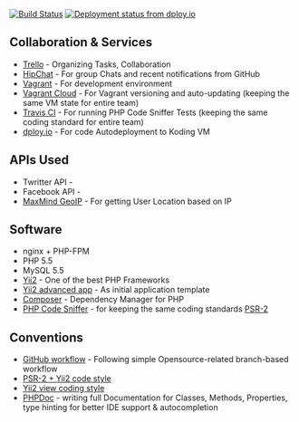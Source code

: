 [![Build Status](https://travis-ci.org/monitorbacklinks/koding.svg?branch=master)](https://travis-ci.org/monitorbacklinks/koding)
[![Deployment status from dploy.io](https://mbk.dploy.io/badge/66802253898048/15454.png)](http://dploy.io)


## Collaboration & Services

* [Trello](https://trello.com/) - Organizing Tasks, Collaboration
* [HipChat](http://hipchat.com/) - For group Chats and recent notifications from GitHub
* [Vagrant](https://www.vagrantup.com/) - For development environment
* [Vagrant Cloud](https://vagrantcloud.com/) - For Vagrant versioning and auto-updating (keeping the same VM state for entire team)
* [Travis CI](https://travis-ci.org/) - For running PHP Code Sniffer Tests (keeping the same coding standard for entire team)
* [dploy.io](http://dploy.io/) - For code Autodeployment to Koding VM

## APIs Used

* Twritter API - 
* Facebook API - 
* [MaxMind GeoIP](https://www.maxmind.com/en/geoip-demo) - For getting User Location based on IP

## Software

* nginx + PHP-FPM
* PHP 5.5
* MySQL 5.5
* [Yii2](http://www.yiiframework.com/) - One of the best PHP Frameworks
* [Yii2 advanced app](https://github.com/yiisoft/yii2/tree/master/apps/advanced) - As initial application template
* [Composer](https://getcomposer.org/) - Dependency Manager for PHP
* [PHP Code Sniffer](https://github.com/squizlabs/PHP_CodeSniffer) - for keeping the same coding standards [PSR-2](https://github.com/php-fig/fig-standards/blob/master/accepted/PSR-2-coding-style-guide.md)

## Conventions

* [GitHub workflow](https://guides.github.com/introduction/flow/index.html) - Following simple Opensource-related branch-based workflow
* [PSR-2 + Yii2 code style](https://github.com/yiisoft/yii2/blob/master/docs/internals/core-code-style.md)
* [Yii2 view coding style](https://github.com/yiisoft/yii2/blob/master/docs/internals/view-code-style.md)
* [PHPDoc](http://www.phpdoc.org/) - writing full Documentation for Classes, Methods, Properties, type hinting for better IDE support & autocompletion
